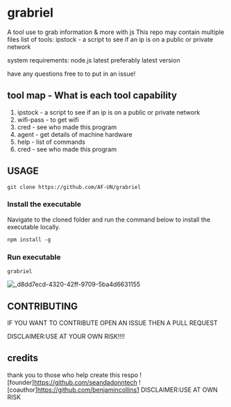 # grabriel
A tool use to grab information & more with js
This repo may contain multiple files 
   list of tools:
ipstock - a script to see if an ip is on a public or private network



system requirements: node.js latest preferably latest version


have any questions free to to put in an issue!

## tool map - What is each tool capability
1) ipstock - a script to see if an ip is on a public or private network
2) wifi-pass - to get wifi 
3) cred - see who made this program
4) agent - get details of machine hardware
5) help -  list of commands
6) cred - see who made this program



## USAGE
```
git clone https://github.com/AF-UN/grabriel
```

### Install the executable
Navigate to the cloned folder and run the command below to install the executable locally.
```
npm install -g
```

### Run executable
```
grabriel
```


![_d8dd7ecd-4320-42ff-9709-5ba4d6631155](https://github.com/seandadonntech/grabriel/assets/72393350/3a2d91c5-268c-4de1-a1b2-3dde6bbf8a47)
## CONTRIBUTING 
IF YOU WANT TO CONTRIBUTE OPEN AN ISSUE THEN A PULL REQUEST

DISCLAIMER:USE AT YOUR OWN RISK!!!!
## credits
thank you to those who help create this respo
![founder]https://github.com/seandadonntech
![coauthor]https://github.com/benjamincollins1
DISCLAIMER:USE AT OWN RISK
